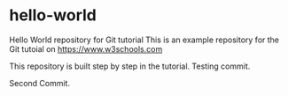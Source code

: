 # hello-world
Hello World repository for Git tutorial
This is an example repository for the Git tutoial on https://www.w3schools.com

This repository is built step by step in the tutorial.
Testing commit.

Second Commit.
